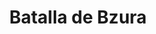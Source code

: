 ﻿---
title: "Batalla de Bzura"
permalink: periodes_985.html
layout: periode
dataInici: 1939-09-09
dataFi: 1939-09-10
sidebar: periodes
pares:
  - id: 823
    title: "Invasión de Polonia"
    dataInici: "(1939-09-01)"
    dataFi: "(1939-10-06)"

fills:
jocsPrincipals:
  - title: "Bzura 1939"
    bggId: 26292
    dataInici: 
    dataFi: 

jocsEscenaris:
jocsEpoca:
jocsEpocaEscenaris:
---
